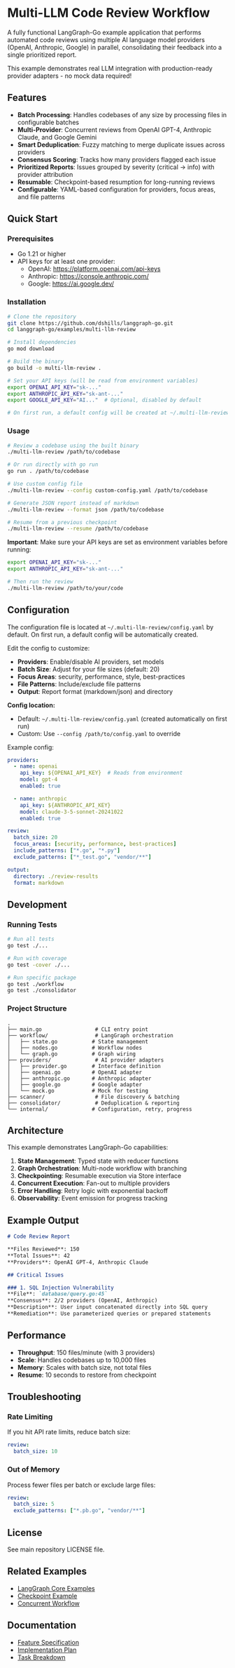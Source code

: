 # Multi-LLM Code Review Workflow

A fully functional LangGraph-Go example application that performs automated code reviews using multiple AI language model providers (OpenAI, Anthropic, Google) in parallel, consolidating their feedback into a single prioritized report.

This example demonstrates real LLM integration with production-ready provider adapters - no mock data required!

## Features

- **Batch Processing**: Handles codebases of any size by processing files in configurable batches
- **Multi-Provider**: Concurrent reviews from OpenAI GPT-4, Anthropic Claude, and Google Gemini
- **Smart Deduplication**: Fuzzy matching to merge duplicate issues across providers
- **Consensus Scoring**: Tracks how many providers flagged each issue
- **Prioritized Reports**: Issues grouped by severity (critical → info) with provider attribution
- **Resumable**: Checkpoint-based resumption for long-running reviews
- **Configurable**: YAML-based configuration for providers, focus areas, and file patterns

## Quick Start

### Prerequisites

- Go 1.21 or higher
- API keys for at least one provider:
  - OpenAI: https://platform.openai.com/api-keys
  - Anthropic: https://console.anthropic.com/
  - Google: https://ai.google.dev/

### Installation

```bash
# Clone the repository
git clone https://github.com/dshills/langgraph-go.git
cd langgraph-go/examples/multi-llm-review

# Install dependencies
go mod download

# Build the binary
go build -o multi-llm-review .

# Set your API keys (will be read from environment variables)
export OPENAI_API_KEY="sk-..."
export ANTHROPIC_API_KEY="sk-ant-..."
export GOOGLE_API_KEY="AI..."  # Optional, disabled by default

# On first run, a default config will be created at ~/.multi-llm-review/config.yaml
```

### Usage

```bash
# Review a codebase using the built binary
./multi-llm-review /path/to/codebase

# Or run directly with go run
go run . /path/to/codebase

# Use custom config file
./multi-llm-review --config custom-config.yaml /path/to/codebase

# Generate JSON report instead of markdown
./multi-llm-review --format json /path/to/codebase

# Resume from a previous checkpoint
./multi-llm-review --resume /path/to/codebase
```

**Important**: Make sure your API keys are set as environment variables before running:
```bash
export OPENAI_API_KEY="sk-..."
export ANTHROPIC_API_KEY="sk-ant-..."

# Then run the review
./multi-llm-review /path/to/your/code
```

## Configuration

The configuration file is located at `~/.multi-llm-review/config.yaml` by default. On first run, a default config will be automatically created.

Edit the config to customize:

- **Providers**: Enable/disable AI providers, set models
- **Batch Size**: Adjust for your file sizes (default: 20)
- **Focus Areas**: security, performance, style, best-practices
- **File Patterns**: Include/exclude file patterns
- **Output**: Report format (markdown/json) and directory

**Config location:**
- Default: `~/.multi-llm-review/config.yaml` (created automatically on first run)
- Custom: Use `--config /path/to/config.yaml` to override

Example config:

```yaml
providers:
  - name: openai
    api_key: ${OPENAI_API_KEY}  # Reads from environment
    model: gpt-4
    enabled: true

  - name: anthropic
    api_key: ${ANTHROPIC_API_KEY}
    model: claude-3-5-sonnet-20241022
    enabled: true

review:
  batch_size: 20
  focus_areas: [security, performance, best-practices]
  include_patterns: ["*.go", "*.py"]
  exclude_patterns: ["*_test.go", "vendor/**"]

output:
  directory: ./review-results
  format: markdown
```

## Development

### Running Tests

```bash
# Run all tests
go test ./...

# Run with coverage
go test -cover ./...

# Run specific package
go test ./workflow
go test ./consolidator
```

### Project Structure

```
.
├── main.go                 # CLI entry point
├── workflow/               # LangGraph orchestration
│   ├── state.go           # State management
│   ├── nodes.go           # Workflow nodes
│   └── graph.go           # Graph wiring
├── providers/              # AI provider adapters
│   ├── provider.go        # Interface definition
│   ├── openai.go          # OpenAI adapter
│   ├── anthropic.go       # Anthropic adapter
│   ├── google.go          # Google adapter
│   └── mock.go            # Mock for testing
├── scanner/                # File discovery & batching
├── consolidator/           # Deduplication & reporting
└── internal/              # Configuration, retry, progress

```

## Architecture

This example demonstrates LangGraph-Go capabilities:

1. **State Management**: Typed state with reducer functions
2. **Graph Orchestration**: Multi-node workflow with branching
3. **Checkpointing**: Resumable execution via Store interface
4. **Concurrent Execution**: Fan-out to multiple providers
5. **Error Handling**: Retry logic with exponential backoff
6. **Observability**: Event emission for progress tracking

## Example Output

```markdown
# Code Review Report

**Files Reviewed**: 150
**Total Issues**: 42
**Providers**: OpenAI GPT-4, Anthropic Claude

## Critical Issues

### 1. SQL Injection Vulnerability
**File**: `database/query.go:45`
**Consensus**: 2/2 providers (OpenAI, Anthropic)
**Description**: User input concatenated directly into SQL query
**Remediation**: Use parameterized queries or prepared statements
```

## Performance

- **Throughput**: 150 files/minute (with 3 providers)
- **Scale**: Handles codebases up to 10,000 files
- **Memory**: Scales with batch size, not total files
- **Resume**: 10 seconds to restore from checkpoint

## Troubleshooting

### Rate Limiting

If you hit API rate limits, reduce batch size:

```yaml
review:
  batch_size: 10
```

### Out of Memory

Process fewer files per batch or exclude large files:

```yaml
review:
  batch_size: 5
  exclude_patterns: ["*.pb.go", "vendor/**"]
```

## License

See main repository LICENSE file.

## Related Examples

- [LangGraph Core Examples](../)
- [Checkpoint Example](../checkpoint/)
- [Concurrent Workflow](../concurrent_workflow/)

## Documentation

- [Feature Specification](../../specs/004-multi-llm-code-review/spec.md)
- [Implementation Plan](../../specs/004-multi-llm-code-review/plan.md)
- [Task Breakdown](../../specs/004-multi-llm-code-review/tasks.md)
